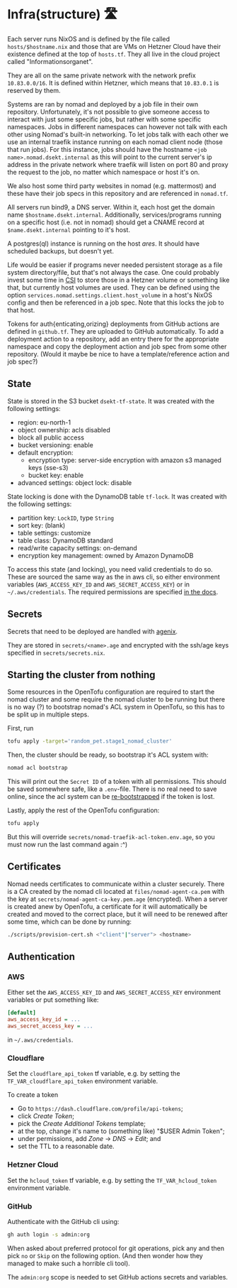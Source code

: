 # Infra(structure) 🛣️

Each server runs NixOS and is defined by the file called `hosts/$hostname.nix` and those that are VMs on Hetzner Cloud have their existence defined at the top of `hosts.tf`. They all live in the cloud project called "Informationsorganet".

They are all on the same private network with the network prefix `10.83.0.0/16`. It is defined within Hetzner, which means that `10.83.0.1` is reserved by them.

Systems are ran by nomad and deployed by a job file in their own repository. Unfortunately, it's not possible to give someone access to interact with just some specific jobs, but rather with some specific namespaces. Jobs in different namespaces can however not talk with each other using Nomad's built-in networking. To let jobs talk with each other we use an internal traefik instance running on each nomad client node (those that run jobs). For this instance, jobs should have the hostname `<job name>.nomad.dsekt.internal` as this will point to the current server's ip address in the private network where traefik will listen on port 80 and proxy the request to the job, no matter which namespace or host it's on.

We also host some third party websites in nomad (e.g. mattermost) and these have their job specs in this repository and are referenced in `nomad.tf`.

All servers run bind9, a DNS server. Within it, each host get the domain name `$hostname.dsekt.internal`. Additionally, services/programs running on a specific host (i.e. not in nomad) should get a CNAME record at `$name.dsekt.internal` pointing to it's host.

A postgres(ql) instance is running on the host _ares_. It should have scheduled backups, but doesn't yet.

Life would be easier if programs never needed persistent storage as a file system directory/file, but that's not always the case. One could probably invest some time in [CSI](https://github.com/hetznercloud/csi-driver/blob/main/docs/nomad/README.md) to store those in a Hetzner volume or something like that, but currently host volumes are used. They can be defined using the option `services.nomad.settings.client.host_volume` in a host's NixOS config and then be referenced in a job spec. Note that this locks the job to that host.

Tokens for auth{enticating,orizing} deployments from GitHub actions are defined in `github.tf`. They are uploaded to GitHub automatically. To add a deployment action to a repository, add an entry there for the appropriate namespace and copy the deployment action and job spec from some other repository. (Would it maybe be nice to have a template/reference action and job spec?)

## State

State is stored in the S3 bucket `dsekt-tf-state`. It was created with the following settings:
- region: eu-north-1
- object ownership: acls disabled
- block all public access
- bucket versioning: enable
- default encryption:
  - encryption type: server-side encryption with amazon s3 managed keys (sse-s3)
  - bucket key: enable
- advanced settings: object lock: disable

State locking is done with the DynamoDB table `tf-lock`. It was created with the following settings:
- partition key: `LockID`, type `String`
- sort key: (blank)
- table settings: customize
- table class: DynamoDB standard
- read/write capacity settings: on-demand
- encryption key management: owned by Amazon DynamoDB

To access this state (and locking), you need valid credentials to do so. These are sourced the same way as the in aws cli, so either environment variables (`AWS_ACCESS_KEY_ID` and `AWS_SECRET_ACCESS_KEY`) or in `~/.aws/credentials`. The required permissions are specified [in the docs](https://opentofu.org/docs/language/settings/backends/s3/).

## Secrets

Secrets that need to be deployed are handled with [agenix](https://github.com/ryantm/agenix).

They are stored in `secrets/<name>.age` and encrypted with the ssh/age keys specified in `secrets/secrets.nix`.

## Starting the cluster from nothing

Some resources in the OpenTofu configuration are required to start the nomad cluster and some require the nomad cluster to be running but there is no way (?) to bootstrap nomad's ACL system in OpenTofu, so this has to be split up in multiple steps.

First, run
```sh
tofu apply -target='random_pet.stage1_nomad_cluster'
```

Then, the cluster should be ready, so bootstrap it's ACL system with:
```sh
nomad acl bootstrap
```
This will print out the `Secret ID` of a token with all permissions. This should be saved somewhere safe, like a `.env`-file. There is no real need to save online, since the acl system can be [re-bootstrapped](https://developer.hashicorp.com/nomad/tutorials/access-control/access-control-bootstrap#re-bootstrap-acl-system) if the token is lost.

Lastly, apply the rest of the OpenTofu configuration:
```sh
tofu apply
```

But this will override `secrets/nomad-traefik-acl-token.env.age`, so you must now run the last command again :^)

## Certificates

Nomad needs certificates to communicate within a cluster securely. There is a CA created by the nomad cli located at `files/nomad-agent-ca.pem` with the key at `secrets/nomad-agent-ca-key.pem.age` (encrypted). When a server is created anew by OpenTofu, a certificate for it will automatically be created and moved to the correct place, but it will need to be renewed after some time, which can be done by running:
```sh
./scripts/provision-cert.sh <"client"|"server"> <hostname>
```

## Authentication

### AWS

Either set the `AWS_ACCESS_KEY_ID` and `AWS_SECRET_ACCESS_KEY` environment variables or put something like:
```ini
[default]
aws_access_key_id = ...
aws_secret_access_key = ...
```
in `~/.aws/credentials`.

### Cloudflare

Set the `cloudflare_api_token` tf variable, e.g. by setting the `TF_VAR_cloudflare_api_token` environment variable.

To create a token
- Go to `https://dash.cloudflare.com/profile/api-tokens`;
- click *Create Token*;
- pick the *Create Additional Tokens* template;
- at the top, change it's name to (something like) "$USER Admin Token";
- under permissions, add *Zone* -> *DNS* -> *Edit*; and
- set the TTL to a reasonable date.

### Hetzner Cloud

Set the `hcloud_token` tf variable, e.g. by setting the `TF_VAR_hcloud_token` environment variable.

### GitHub

Authenticate with the GitHub cli using:

```sh
gh auth login -s admin:org
```

When asked about preferred protocol for git operations, pick any and then pick `no` or `Skip` on the following option. (And then wonder how they managed to make such a horrible cli tool).

The `admin:org` scope is needed to set GitHub actions secrets and variables.
